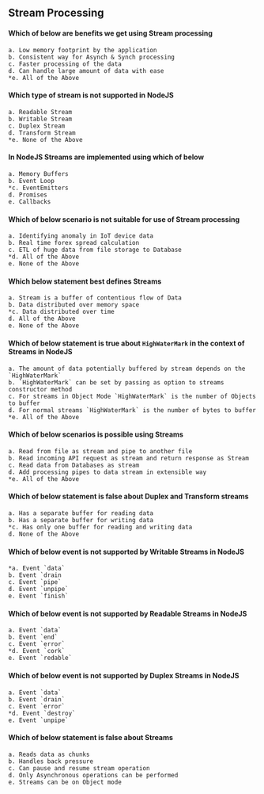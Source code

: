 ## Stream Processing

#### Which of below are benefits we get using Stream processing

	a. Low memory footprint by the application
	b. Consistent way for Asynch & Synch processing
	c. Faster processing of the data
	d. Can handle large amount of data with ease
	*e. All of the Above

#### Which type of stream is not supported in NodeJS

	a. Readable Stream
	b. Writable Stream
	c. Duplex Stream
	d. Transform Stream
	*e. None of the Above

#### In NodeJS Streams are implemented using which of below

	a. Memory Buffers
	b. Event Loop
	*c. EventEmitters
	d. Promises
	e. Callbacks

#### Which of below scenario is not suitable for use of Stream processing

	a. Identifying anomaly in IoT device data
	b. Real time forex spread calculation
	c. ETL of huge data from file storage to Database
	*d. All of the Above
	e. None of the Above

#### Which below statement best defines Streams

	a. Stream is a buffer of contentious flow of Data
	b. Data distributed over memory space
	*c. Data distributed over time
	d. All of the Above
	e. None of the Above

#### Which of below statement is true about `HighWaterMark` in the context of Streams in NodeJS

	a. The amount of data potentially buffered by stream depends on the `HighWaterMark`
	b. `HighWaterMark` can be set by passing as option to streams constructor method
	c. For streams in Object Mode `HighWaterMark` is the number of Objects to buffer
	d. For normal streams `HighWaterMark` is the number of bytes to buffer
	*e. All of the Above

#### Which of below scenarios is possible using Streams

	a. Read from file as stream and pipe to another file
	b. Read incoming API request as stream and return response as Stream
	c. Read data from Databases as stream
	d. Add processing pipes to data stream in extensible way
	*e. All of the Above

#### Which of below statement is false about Duplex and Transform streams

	a. Has a separate buffer for reading data
	b. Has a separate buffer for writing data
	*c. Has only one buffer for reading and writing data
	d. None of the Above

#### Which of below event is not supported by Writable Streams in NodeJS

	*a. Event `data`
	b. Event `drain
	c. Event `pipe`
	d. Event `unpipe`
	e. Event `finish`

#### Which of below event is not supported by Readable Streams in NodeJS

	a. Event `data`
	b. Event `end`
	c. Event `error`
	*d. Event `cork`
	e. Event `redable`

#### Which of below event is not supported by Duplex Streams in NodeJS

	a. Event `data`
	b. Event `drain`
	c. Event `error`
	*d. Event `destroy`
	e. Event `unpipe`

#### Which of below statement is false about Streams

	a. Reads data as chunks
	b. Handles back pressure
	c. Can pause and resume stream operation
	d. Only Asynchronous operations can be performed
	e. Streams can be on Object mode
